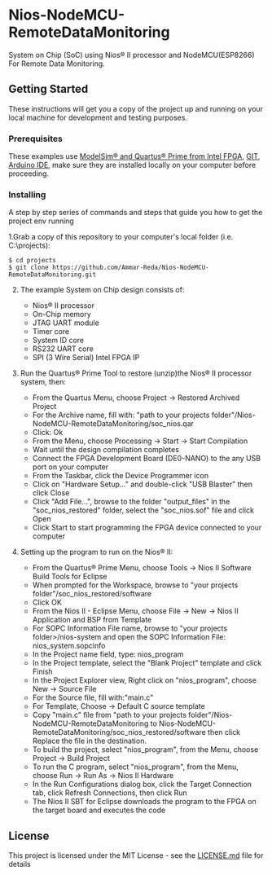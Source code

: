 # Nios-NodeMCU-RemoteDataMonitoring
System on Chip (SoC) using Nios® II processor and NodeMCU(ESP8266) For Remote Data Monitoring.

## Getting Started

These instructions will get you a copy of the project up and running on your local machine for development and testing purposes.

### Prerequisites

These examples use [ModelSim® and Quartus® Prime from Intel FPGA](http://fpgasoftware.intel.com/?edition=lite), [GIT](https://git-scm.com/download/win), [Arduino IDE](https://www.arduino.cc/en/main/Software), make sure they are installed locally on your computer before proceeding.


### Installing

A step by step series of commands and steps that guide you how to get the project env running

1.Grab a copy of this repository to your computer's local folder (i.e. C:\projects):
```
$ cd projects
$ git clone https://github.com/Ammar-Reda/Nios-NodeMCU-RemoteDataMonitoring.git
```
2. The example System on Chip design consists of:
    - Nios&reg; II processor
    - On-Chip memory
    - JTAG UART module
    - Timer core
    - System ID core
    - RS232 UART core
    - SPI (3 Wire Serial) Intel FPGA IP
        
3.  Run the Quartus&reg; Prime Tool to restore (unzip)the Nios&reg; II processor system, then:
    - From the Quartus Menu, choose Project -> Restored Archived Project
    - For the Archive name, fill with: "path to your projects folder"/Nios-NodeMCU-RemoteDataMonitoring/soc_nios.qar
    - Click: Ok
    - From the Menu, choose Processing -> Start -> Start Compilation
    - Wait until the design compilation completes
    - Connect the FPGA Development Board (DE0-NANO) to the any USB port on your computer
    - From the Taskbar, click the Device Programmer icon
    - Click on "Hardware Setup..." and double-click "USB Blaster" then click Close 
    - Click "Add File...", browse to the folder "output_files" in the "soc_nios_restored" folder, select the "soc_nios.sof" file and click Open
    - Click Start to start programming the FPGA device connected to your computer

4. Setting up the program to run on the Nios&reg; II:
    - From the Quartus&reg; Prime Menu, choose Tools -> Nios II Software Build Tools for Eclipse
    - When prompted for the Workspace, browse to "your projects folder"/soc_nios_restored/software
    - Click OK
    - From the Nios II - Eclipse Menu, choose File -> New -> Nios II Application and BSP from Template
    - For SOPC Information File name, browse to "your projects folder>/nios-system and open the SOPC Information File: nios_system.sopcinfo
    - In the Project name field, type: nios_program
    - In the Project template, select the "Blank Project" template and click Finish
    - In the Project Explorer view, Right click on "nios_program", choose New -> Source File
    - For the Source file, fill with:"main.c"
    - For Template, Choose -> Default C source template
    - Copy "main.c" file from "path to your projects folder"/Nios-NodeMCU-RemoteDataMonitoring to Nios-NodeMCU-RemoteDataMonitoring/soc_nios_restored/software then click Replace the file in the destination.
    - To build the project, select "nios_program", from the Menu, choose Project -> Build Project
    - To run the C program, select "nios_program", from the Menu, choose Run -> Run As -> Nios II Hardware
    - In the Run Configurations dialog box, click the Target Connection tab, click Refresh Connections, then click Run
    - The Nios II SBT for Eclipse downloads the program to the FPGA on the target board and executes the code


## License

This project is licensed under the MIT License - see the [LICENSE.md](https://github.com/Ammar-Reda/Nios-NodeMCU-RemoteDataMonitoring/blob/master/LICENSE) file for details

